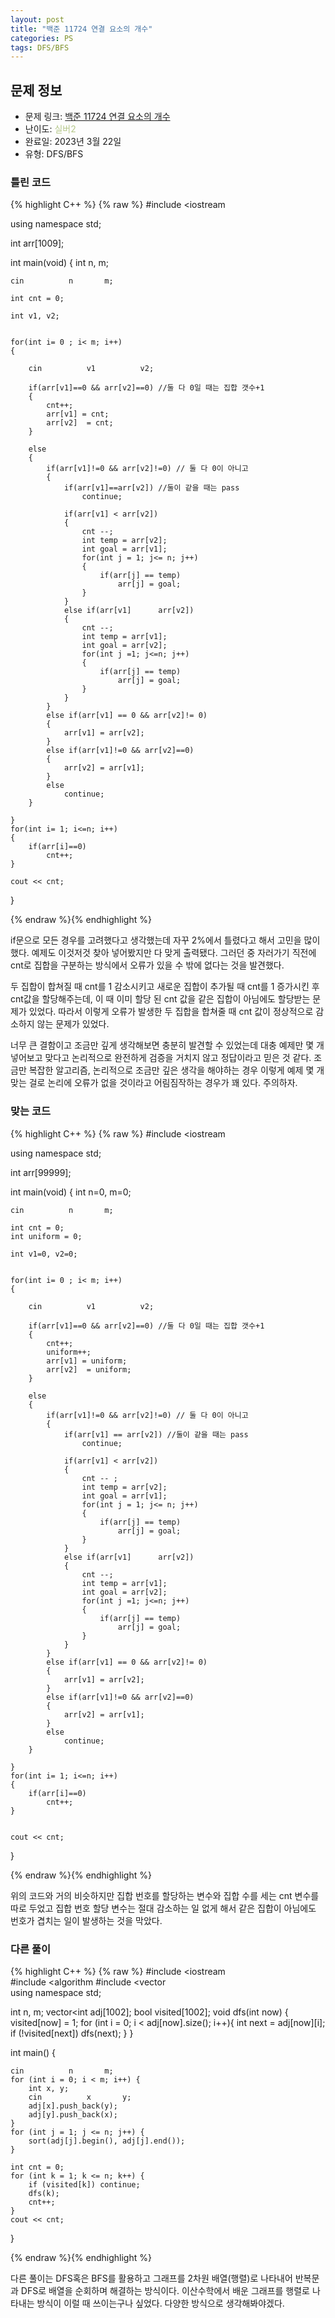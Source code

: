 ```yaml
---
layout: post
title: "백준 11724 연결 요소의 개수"
categories: PS
tags: DFS/BFS
---
```


## 문제 정보
- 문제 링크: [백준 11724 연결 요소의 개수](https://www.acmicpc.net/problem/11724)
- 난이도: <span style="color:#B5C78A">실버2</span>
- 완료일: 2023년 3월 22일
- 유형: DFS/BFS

### 틀린 코드

{% highlight C++ %} {% raw %}
#include <iostream	

using namespace std;

int arr[1009];

int main(void)
{
	int n, m;
	
	cin 		 n 		 m;
	
	int cnt = 0;
	
	int v1, v2;
	
	
	for(int i= 0 ; i< m; i++)
	{
		
		cin 		 v1 		 v2;
		
		if(arr[v1]==0 && arr[v2]==0) //둘 다 0일 때는 집합 갯수+1 
		{
			cnt++;
			arr[v1] = cnt;
			arr[v2]  = cnt;
		}
		
		else
		{
			if(arr[v1]!=0 && arr[v2]!=0) // 둘 다 0이 아니고
			{
				if(arr[v1]==arr[v2]) //둘이 같을 때는 pass
					continue;
				
				if(arr[v1] < arr[v2])
				{
					cnt --;
					int temp = arr[v2];
					int goal = arr[v1];
					for(int j = 1; j<= n; j++)
					{
						if(arr[j] == temp)
							arr[j] = goal;
					}
				}
				else if(arr[v1] 	 arr[v2])
				{
					cnt --;
					int temp = arr[v1];
					int goal = arr[v2];
					for(int j =1; j<=n; j++)
					{
						if(arr[j] == temp)
							arr[j] = goal;
					}
				}
			}
			else if(arr[v1] == 0 && arr[v2]!= 0)
			{
				arr[v1] = arr[v2];
			}
			else if(arr[v1]!=0 && arr[v2]==0)
			{
				arr[v2] = arr[v1];
			}
			else
				continue;
		}
		
	}
	for(int i= 1; i<=n; i++)
	{
		if(arr[i]==0)
			cnt++;
	}
	
	cout << cnt;

}

{% endraw %}{% endhighlight %}

if문으로 모든 경우를 고려했다고 생각했는데 자꾸 2%에서 틀렸다고 해서 고민을 많이 했다. 예제도 이것저것 찾아 넣어봤지만 다 맞게 출력됐다. 그러던 중 자러가기 직전에 cnt로 집합을 구분하는 방식에서 오류가 있을 수 밖에 없다는 것을 발견했다.

두 집합이 합쳐질 때 cnt를 1 감소시키고 새로운 집합이 추가될 때 cnt를 1 증가시킨 후 cnt값을 할당해주는데, 이 때 이미 할당 된 cnt 값을 같은 집합이 아님에도 할당받는 문제가 있었다. 따라서 이렇게 오류가 발생한 두 집합을 합쳐줄 때 cnt 값이 정상적으로 감소하지 않는 문제가 있었다.

너무 큰 결함이고 조금만 깊게 생각해보면 충분히 발견할 수 있었는데 대충 예제만 몇 개 넣어보고 맞다고 논리적으로 완전하게 검증을 거치지 않고 정답이라고 믿은 것 같다. 조금만 복잡한 알고리즘, 논리적으로 조금만 깊은 생각을 해야하는 경우 이렇게 예제 몇 개 맞는 걸로 논리에 오류가 없을 것이라고 어림짐작하는 경우가 꽤 있다. 주의하자.

### 맞는 코드

{% highlight C++ %} {% raw %}
#include <iostream	

using namespace std;

int arr[99999];

int main(void)
{
	int n=0, m=0;
	
	cin 		 n 		 m;
	
	int cnt = 0;
	int uniform = 0;
	
	int v1=0, v2=0;
	
	
	for(int i= 0 ; i< m; i++)
	{
		
		cin 		 v1 		 v2;
		
		if(arr[v1]==0 && arr[v2]==0) //둘 다 0일 때는 집합 갯수+1 
		{
			cnt++;
			uniform++;
			arr[v1] = uniform;
			arr[v2]  = uniform;
		}
		
		else
		{
			if(arr[v1]!=0 && arr[v2]!=0) // 둘 다 0이 아니고
			{
				if(arr[v1] == arr[v2]) //둘이 같을 때는 pass
					continue;
				
				if(arr[v1] < arr[v2])
				{
					cnt -- ;
					int temp = arr[v2];
					int goal = arr[v1];
					for(int j = 1; j<= n; j++)
					{
						if(arr[j] == temp)
							arr[j] = goal;
					}
				}
				else if(arr[v1] 	 arr[v2])
				{
					cnt --;
					int temp = arr[v1];
					int goal = arr[v2];
					for(int j =1; j<=n; j++)
					{
						if(arr[j] == temp)
							arr[j] = goal;
					}
				}
			}
			else if(arr[v1] == 0 && arr[v2]!= 0)
			{
				arr[v1] = arr[v2];
			}
			else if(arr[v1]!=0 && arr[v2]==0)
			{
				arr[v2] = arr[v1];
			}
			else
				continue;
		}
		
	}
	for(int i= 1; i<=n; i++)
	{
		if(arr[i]==0)
			cnt++;
	}
	

	cout << cnt;

}

{% endraw %}{% endhighlight %}

위의 코드와 거의 비슷하지만 집합 번호를 할당하는 변수와 집합 수를 세는 cnt 변수를 따로 두었고 집합 번호 할당 변수는 절대 감소하는 일 없게 해서 같은 집합이 아님에도 번호가 겹치는 일이 발생하는 것을 막았다.

### 다른 풀이

{% highlight C++ %} {% raw %}
#include <iostream	
#include <algorithm	
#include <vector	
using namespace std;

int n, m;
vector<int	 adj[1002];
bool visited[1002];
void dfs(int now) {
	visited[now] = 1;
	for (int i = 0; i < adj[now].size(); i++){
		int next = adj[now][i];
		if (!visited[next]) dfs(next);
	}
}

int main() {

	cin 		 n 		 m;
	for (int i = 0; i < m; i++) {
		int x, y;
		cin 		 x 		 y;
		adj[x].push_back(y);
		adj[y].push_back(x);
	}
	for (int j = 1; j <= n; j++) {
		sort(adj[j].begin(), adj[j].end());
	}
	
	int cnt = 0;
	for (int k = 1; k <= n; k++) {
		if (visited[k]) continue;
		dfs(k);
		cnt++;
	}
	cout << cnt;
}

{% endraw %}{% endhighlight %}

다른 풀이는 DFS혹은 BFS를 활용하고 그래프를 2차원 배열(행렬)로 나타내어 반복문과 DFS로 배열을 순회하며 해결하는 방식이다. 이산수학에서 배운 그래프를 행렬로 나타내는 방식이 이럴 때 쓰이는구나 싶었다. 다양한 방식으로 생각해봐야겠다.
